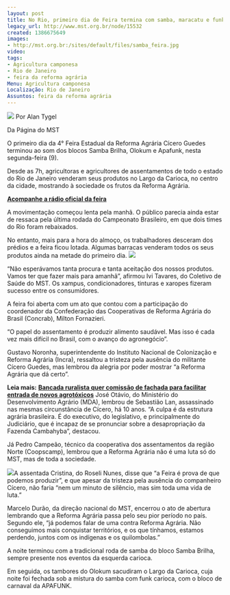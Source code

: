 ```yaml
---
layout: post
title: No Rio, primeiro dia de Feira termina com samba, maracatu e funk carioca
legacy_url: http://www.mst.org.br/node/15532
created: 1386675649
images:
- http://mst.org.br:/sites/default/files/samba_feira.jpg
video: 
tags:
- Agricultura camponesa
- Rio de Janeiro
- feira da reforma agrária
Menu: Agricultura camponesa
Localização: Rio de Janeiro
Assuntos: feira da reforma agrária
---
```



![](/sites/default/files/samba_feira.jpg)
Por Alan Tygel

Da Página do MST 

O primeiro dia da 4° Feira Estadual da Reforma Agrária Cícero Guedes terminou ao som dos blocos Samba Brilha, Olokum e Apafunk, nesta segunda-feira (9). 

Desde as 7h, agricultoras e agricultores de assentamentos de todo o estado do Rio de Janeiro venderam seus produtos no Largo da Carioca, no centro da cidade, mostrando à sociedade os frutos da Reforma Agrária.


[**Acompanhe a rádio oficial da feira**](http://www.ustream.tv/channel/radio-levante-na-feira-da-reforma-agraria) 

A movimentação começou lenta pela manhã. O público parecia ainda estar de ressaca pela última rodada do Campeonato Brasileiro, em que dois times do Rio foram rebaixados. 

No entanto, mais para a hora do almoço, os trabalhadores desceram dos prédios e a feira ficou lotada. Algumas barracas venderam todos os seus produtos ainda na metade do primeiro dia.
![](/sites/default/files/1%C2%B0feira_RJ.jpg) 

“Não esperávamos tanta procura e tanta aceitação dos nossos produtos. Vamos ter que fazer mais para amanhã”, afirmou Ivi Tavares, do Coletivo de Saúde do MST. Os xampus, condicionadores, tinturas e xaropes fizeram sucesso entre os consumidores. 

A feira foi aberta com um ato que contou com a participação do coordenador da Confederação das Cooperativas de Reforma Agrária do Brasil (Concrab), Milton Fornazieri. 

“O papel do assentamento é produzir alimento saudável. Mas isso é cada vez mais difícil no Brasil, com o avanço do agronegócio”. 

Gustavo Noronha, superintendente do Instituto Nacional de Colonização e Reforma Agrária (Incra), ressaltou a tristeza pela ausência do militante Cícero Guedes, mas lembrou da alegria por poder mostrar “a Reforma Agrária que dá certo”.


**Leia mais:**
[**Bancada ruralista quer comissão de fachada para facilitar entrada de novos agrotóxicos**](http://www.mst.org.br/node/15531)
José Otávio, do Ministério do Desenvolvimento Agrário (MDA), lembrou de Sebastião Lan, assassinado nas mesmas circunstância de Cícero, há 10 anos. “A culpa é da estrutura agrária brasileira. É do executivo, do legislativo, e principalmente do Judiciário, que é incapaz de se pronunciar sobre a desapropriação da Fazenda Cambahyba”, destacou. 

Já Pedro Campeão, técnico da cooperativa dos assentamentos da região Norte (Coopscamp), lembrou que a Reforma Agrária não é uma luta só do MST, mas de toda a sociedade. 

![](/sites/default/files/feira_RJ_II.jpg)A assentada Cristina, do Roseli Nunes, disse que “a Feira é prova de que podemos produzir”, e que apesar da tristeza pela ausência do companheiro Cícero, não faria “nem um minuto de silêncio, mas sim toda uma vida de luta.” 

Marcelo Durão, da direção nacional do MST, encerrou o ato de abertura lembrando que a Reforma Agrária passa pelo seu pior período no país. Segundo ele, “já podemos falar de uma contra Reforma Agrária. Não conseguimos mais conquistar territórios, e os que tínhamos, estamos perdendo, juntos com os indígenas e os quilombolas.” 

A noite terminou com a tradicional roda de samba do bloco Samba Brilha, sempre presente nos eventos da esquerda carioca. 

Em seguida, os tambores do Olokum sacudiram o Largo da Carioca, cuja noite foi fechada sob a mistura do samba com funk carioca, com o bloco de carnaval da APAFUNK.
